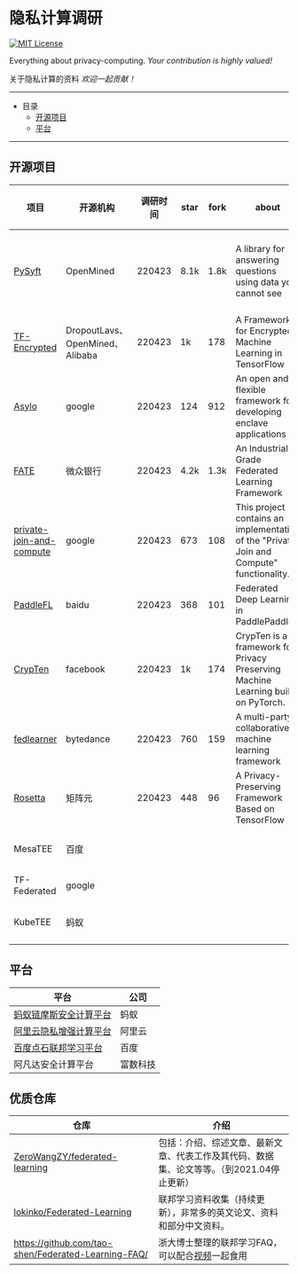 # 隐私计算调研

[![MIT License](https://img.shields.io/badge/license-MIT-green.svg)](https://opensource.org/licenses/MIT)

Everything about privacy-computing. *Your contribution is highly valued!* 

关于隐私计算的资料 *欢迎一起贡献！* 

---

- 目录
    - [开源项目](#开源项目)
    - [平台](#平台)

---


## 开源项目

| 项目                                                         | 开源机构                        | 调研时间 | star | fork | about                                                        | 技术路径               | 调研人 |
| ------------------------------------------------------------ | ------------------------------- | -------- | ---- | ---- | ------------------------------------------------------------ | ---------------------- | ------ |
| [PySyft](https://github.com/OpenMined/PySyft)                | OpenMined                       | 220423   | 8.1k | 1.8k | A library for answering questions using data you cannot see  | 联邦学习、多方安全计算 | wyf    |
| [TF-Encrypted](https://github.com/tf-encrypted/tf-encrypted) | DropoutLavs、OpenMined、Alibaba | 220423   | 1k   | 178  | A Framework for Encrypted Machine Learning in TensorFlow     | 多方安全计算           | wyf    |
| [Asylo](https://github.com/google/asylo)                     | google                          | 220423   | 124  | 912  | An open and flexible framework for developing enclave applications | 可信执行环境           | lhj    |
| [FATE](https://github.com/FederatedAI/FATE)                  | 微众银行                        | 220423   | 4.2k | 1.3k | An Industrial Grade Federated Learning Framework             | 联邦学习               | lhj    |
| [private-join-and-compute](https://github.com/google/private-join-and-compute) | google                          | 220423   | 673  | 108  | This project contains an implementation of the "Private Join and Compute" functionality. | 多方安全计算           | lhj    |
| [PaddleFL](https://github.com/PaddlePaddle/PaddleFL)         | baidu                           | 220423   | 368  | 101  | Federated Deep Learning in PaddlePaddle                      | 联邦学习               | lhj    |
| [CrypTen](https://github.com/facebookresearch/CrypTen)       | facebook                        | 220423   | 1k   | 174  | CrypTen is a framework for Privacy Preserving Machine Learning built on PyTorch. | 多方安全计算           | wyf    |
| [fedlearner](https://github.com/bytedance/fedlearner)        | bytedance                       | 220423   | 760  | 159  | A multi-party collaborative machine learning framework       | 联邦学习               | wyf    |
| [Rosetta](https://github.com/LatticeX-Foundation/Rosetta)    | 矩阵元                          | 220423   | 448  | 96   | A Privacy-Preserving Framework Based on TensorFlow           | 多方安全计算           | lhj    |
| MesaTEE                                                      | 百度                            |          |      |      |                                                              | 可信执行环境           |        |
| TF-Federated                                                 | google                          |          |      |      |                                                              | 联邦学习               |        |
| KubeTEE                                                      | 蚂蚁                            |          |      |      |                                                              | 可信执行环境           |        |

## 平台

| 平台                                                         | 公司     |
| ------------------------------------------------------------ | -------- |
| [蚂蚁链摩斯安全计算平台](https://antchain.antgroup.com/products/morse) | 蚂蚁     |
| [阿里云隐私增强计算平台](https://dp.alibaba.com/index)       | 阿里云   |
| [百度点石联邦学习平台](https://dianshi.baidu.com/#/)         | 百度     |
| 阿凡达安全计算平台                                           | 富数科技 |

## 优质仓库

| 仓库                                                         | 介绍                                                         |
| ------------------------------------------------------------ | ------------------------------------------------------------ |
| [ZeroWangZY/federated-learning](https://github.com/ZeroWangZY/federated-learning) | 包括：介绍、综述文章、最新文章、代表工作及其代码、数据集、论文等等。（到2021.04停止更新） |
| [lokinko/Federated-Learning](https://github.com/lokinko/Federated-Learning) | 联邦学习资料收集（持续更新），非常多的英文论文、资料和部分中文资料。 |
| https://github.com/tao-shen/Federated-Learning-FAQ/          | 浙大博士整理的联邦学习FAQ，可以配合[视频](https://www.bilibili.com/video/BV1mE411j7GT?spm_id_from=333.337.search-card.all.click)一起食用 |

